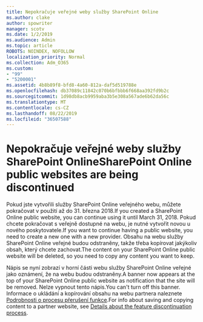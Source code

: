 ```yaml
---
title: Nepokračuje veřejné weby služby SharePoint Online
ms.author: clake
author: spowriter
manager: scotv
ms.date: 1/2/2019
ms.audience: Admin
ms.topic: article
ROBOTS: NOINDEX, NOFOLLOW
localization_priority: Normal
ms.collection: Adm_O365
ms.custom:
- "99"
- "5200001"
ms.assetid: 4b8b89f8-bfd8-4a60-812a-daf5d519788e
ms.openlocfilehash: db37089c11842c070b6bfbbb6f668aa392fd9b2c
ms.sourcegitcommit: 1d98db8acb9959aba3b5e308a567ade6b62da56c
ms.translationtype: MT
ms.contentlocale: cs-CZ
ms.lasthandoff: 08/22/2019
ms.locfileid: "36507588"
---
```

# <a name="sharepoint-online-public-websites-are-being-discontinued"></a><span data-ttu-id="8183c-102">Nepokračuje veřejné weby služby SharePoint Online</span><span class="sxs-lookup"><span data-stu-id="8183c-102">SharePoint Online public websites are being discontinued</span></span>

<span data-ttu-id="8183c-103">Pokud jste vytvořili služby SharePoint Online veřejného webu, můžete pokračovat v použití až do 31. března 2018.</span><span class="sxs-lookup"><span data-stu-id="8183c-103">If you created a SharePoint Online public website, you can continue using it until March 31, 2018.</span></span> <span data-ttu-id="8183c-104">Pokud chcete pokračovat s veřejně dostupné na webu, je nutné vytvořit novou u nového poskytovatele.</span><span class="sxs-lookup"><span data-stu-id="8183c-104">If you want to continue having a public website, you need to create a new one with a new provider.</span></span> <span data-ttu-id="8183c-105">Obsahu na webu služby SharePoint Online veřejné budou odstraněny, takže třeba kopírovat jakýkoliv obsah, který chcete zachovat.</span><span class="sxs-lookup"><span data-stu-id="8183c-105">The content on your SharePoint Online public website will be deleted, so you need to copy any content you want to keep.</span></span>
  
<span data-ttu-id="8183c-106">Nápis se nyní zobrazí v horní části webu služby SharePoint Online veřejné jako oznámení, že na webu budou odstraněny.</span><span class="sxs-lookup"><span data-stu-id="8183c-106">A banner now appears at the top of your SharePoint Online public website as notification that the site will be removed.</span></span> <span data-ttu-id="8183c-107">Nelze vypnout tento nápis.</span><span class="sxs-lookup"><span data-stu-id="8183c-107">You can't turn off this banner.</span></span> <span data-ttu-id="8183c-108">Informace o ukládání a kopírování obsahu na webu partnera naleznete [Podrobnosti o procesu přerušení funkce](https://go.microsoft.com/fwlink/?linkid=866980).</span><span class="sxs-lookup"><span data-stu-id="8183c-108">For info about saving and copying content to a partner website, see [Details about the feature discontinuation process](https://go.microsoft.com/fwlink/?linkid=866980).</span></span>
  